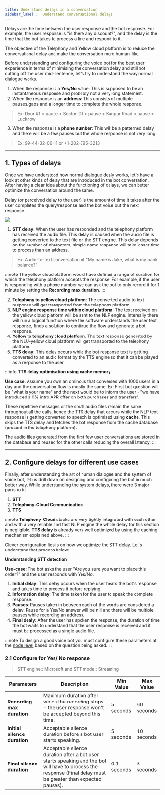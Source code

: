 ```yaml
---
title: Understand delays in a conversation 
sidebar_label :  Understand conversational delays  
---
```


Delays are the time between the user response and the bot response. 
For example, the user response is "is there any discount?", and the delay is the time that the bot takes to process a line and respond to it. 

The objective of the Telephony and Yellow cloud platform is to reduce the conversational delay and make the conversation more human-like.

Before understanding and configuring the voice bot for the best user experience in terms of minimising the conversation delay and still not cutting off the user mid-sentence, let's try to understand the way normal dialogue works.

1. When the response is a **Yes/No** value: This is supposed to be an instantaneous response and probably not a very long statement.
2. When the response is an **address**: This consists of multiple pauses/gaps and a longer time to complete the whole response. 


> Ex: Door #1 < pause > Sector-D1 < pause > Kanpur Road < pause > Lucknow

3. When the response is a **phone number**: This will be a patterned delay and there will be a few pauses but the whole response is not very long. 

> Ex: 99-44-32-06-11 or +1-202-795-3213
 
-----
## 1. Types of delays  

Once we have understood how normal dialogue dealy works, let's have a look at other kinds of delay that are introduced in the bot conversation.  After having a clear idea about the functioning of delays, we can better optimize the conversation around the same. 

Delay (or perceived delay to the user) is the amount of time it takes after the user completes the query/response and the bot voice out the next response.

<!-- > To understand how a voice bot functions, click here. 
-->

![](https://i.imgur.com/ossdeuj.png)


1. **STT delay**: When the user has responded and the telephony platform has received the audio file. This delay is caused when the audio file is getting converted to the text file on the STT engine. This delay depends on the number of characters, simple name response will take lesser time to process than an address. 

> Ex: Audio-to-text conversation of "My name is Jake, what is my bank balance?"

:::note
The yellow cloud platform would have defined a range of duration for which the telephony platform accepts the response. For example, if the user is responding with a phone number we can ask the bot to only record it for 1 minute by setting the **Recording max duration**.
:::

2. **Telephony to yellow cloud platform**: The converted audio to text response will get transported from the telephony platform.  
3. **NLP engine response time within cloud platform**: The text received on the yellow cloud platform will be sent to the NLP engine. Internally there will run a logical function where the software understands the user text response, finds a solution to continue the flow and generate a bot response. 
4. **Yellow to telephony cloud platform**: The text response generated by the NLU-yellow cloud platform will get transported to the telephony platform. 
5. **TTS delay**: This delay occurs while the bot response text is getting converted to an audio format by the TTS engine so that it can be played as a response to the user.  

:::info 
**TTS delay optimisation using cache memory**

**Use case**: Assume you own an ominous that converses with 1000 users in a day and the conversation flow is mostly the same. Ex: First bot question will be "what is your name" and the next would be to inform the user - "we have introduced a 0% intro APR offer on both purchases and transfers".

These repetitive messages or the small audio files remain the same throughout all the calls, hence the TTS delay that occurs while the NLP text response is getting converted to speech is optimised using **cache**. This skips the TTS delay and fetches the bot response from the cache database (present in the telephony platform). 

The audio files generated from the first few user conversations are stored in the database and reused for the other calls reducing the overall latency. 
:::


---
## 2. Configure delays for different use cases

Finally, after understanding the art of human dialogue and the system of voice bot, let us drill down on designing and configuring the bot in much better way.
While understanding the system delays, there were 3 major parts to it:  
1. **STT**   
2. **Telephony-Cloud Communication**    
3. **TTS**

:::note
**Telephony-Cloud** stacks are very tightly integrated with each other and with a very reliable and fast NLP engine the whole delay for this section is negligible.
**TTS delay** is already very well optimized by using the caching mechanism explained above.
:::

Clever configuration lies is on how we optimize the STT delay. Let's understand that process below: 

**Understanding STT detection** 

**Use-case**: The bot asks the user "Are you sure you want to place this order?" and the user responds with Yes/No. 

1. **Initial delay**: This delay occurs when the user hears the bot's response and takes time to process it before replying. 
2. **Information delay**: The time taken for the user to speak the complete response. 
3. **Pauses**: Pauses taken in between each of the words are considered a delay. Pause for a Yes/No answer will be nill and there will be multiple pauses while recording an address. 
4. **Final dealy**: After the user has spoken the response, the duration of time the bot waits to understand that the user response is received and it must be processed as a single audio file. 

:::note
To design a good voice bot you must configure these parameters at the [node level](https://docs.yellow.ai/docs/platform_concepts/studio/build/nodes/nodes#32-configure-node-for-a-voice-bot) based on the question being asked.
:::

### 2.1 Configure for Yes/ No response 

> STT engine:: Microsoft and STT mode:: Streaming


| Parameters              | Description                                                                                   | Min Value | Max Value   |
|-------------------------|-----------------------------------------------------------------------------------------------|-----------|-------------|
| **Recording max duration**  | Maximum duration after which the recording stops - the user response won't be accepted beyond this time. | 5 seconds | 60 seconds  |
| **Initial silence duration**| Acceptable silence duration before a bot user starts speaking.                                 | 5 seconds | 10 seconds  |
| **Final silence duration**  | Acceptable silence duration after a bot user starts speaking and the bot will have to process the response (Final delay must be greater than expected pauses). | 0.1 seconds | 5 seconds   |
